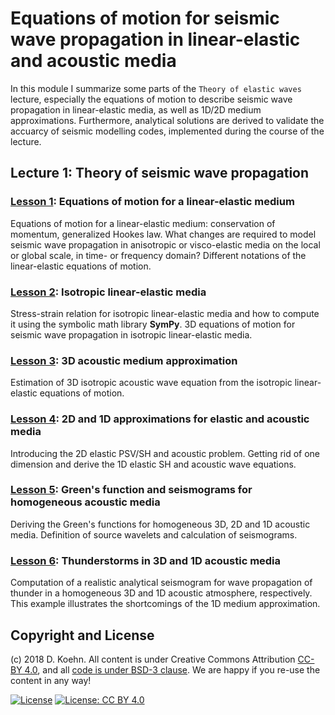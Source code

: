 # Equations of motion for seismic wave propagation in linear-elastic and acoustic media

In this module I summarize some parts of the `Theory of elastic waves` lecture, especially the equations of motion to describe seismic wave propagation in linear-elastic media, as well as 1D/2D medium approximations. Furthermore, analytical 
solutions are derived to validate the accuarcy of seismic modelling codes, implemented during the course of the lecture.

## Lecture 1: Theory of seismic wave propagation

### [Lesson 1](http://nbviewer.ipython.org/urls/github.com/daniel-koehn/Theory-of-seismic-waves-II/tree/master/01_Analytical_solutions/1_Equations_of_motion_elastic_medium.ipynb): Equations of motion for a linear-elastic medium

Equations of motion for a linear-elastic medium: conservation of momentum, generalized Hookes law. What changes are required to model seismic wave propagation in anisotropic or visco-elastic media on the local or global scale, in 
time- or frequency domain? Different notations of the linear-elastic equations of motion.

### [Lesson 2](http://nbviewer.ipython.org/urls/github.com/daniel-koehn/Theory-of-seismic-waves-II/tree/master/01_Analytical_solutions/2_Isotropic_elastic_medium.ipynb): Isotropic linear-elastic media

Stress-strain relation for isotropic linear-elastic media and how to compute it using the symbolic math library **SymPy**. 3D equations of motion for seismic wave propagation in isotropic linear-elastic media.

### [Lesson 3](http://nbviewer.ipython.org/urls/github.com/daniel-koehn/Theory-of-seismic-waves-II/tree/master/01_Analytical_solutions/3_Acoustic_medium.ipynb): 3D acoustic medium approximation

Estimation of 3D isotropic acoustic wave equation from the isotropic linear-elastic equations of motion.

### [Lesson 4](http://nbviewer.ipython.org/urls/github.com/daniel-koehn/Theory-of-seismic-waves-II/tree/master/01_Analytical_solutions/4_2D_1D_elastic_acoustic_approx.ipynb): 2D and 1D approximations for elastic and acoustic media

Introducing the 2D elastic PSV/SH and acoustic problem. Getting rid of one dimension and derive the 1D elastic SH and acoustic wave equations.

### [Lesson 5](http://nbviewer.ipython.org/urls/github.com/daniel-koehn/Theory-of-seismic-waves-II/tree/master/01_Analytical_solutions/5_Greens_function_acoustic_1-3D.ipynb): Green's function and seismograms for homogeneous acoustic media

Deriving the Green's functions for homogeneous 3D, 2D and 1D acoustic media. Definition of source wavelets and calculation of seismograms.

### [Lesson 6](https://nbviewer.jupyter.org/github/daniel-koehn/Theory-of-seismic-waves-II/blob/master/01_Analytical_solutions/6_Thunderstorm_in_1D-3D_acoustic_media.ipynb): Thunderstorms in 3D and 1D acoustic media

Computation of a realistic analytical seismogram for wave propagation of thunder in a homogeneous 3D and 1D acoustic atmosphere, respectively. This example illustrates the shortcomings of the 1D medium approximation.

## Copyright and License

(c) 2018 D. Koehn. All content is under Creative Commons Attribution [CC-BY 4.0](https://creativecommons.org/licenses/by/4.0/legalcode.txt), and all [code is under BSD-3 clause](https://github.com/engineersCode/EngComp/blob/master/LICENSE). We are happy if you re-use the content in any way!

[![License](https://img.shields.io/badge/License-BSD%203--Clause-blue.svg)](https://opensource.org/licenses/BSD-3-Clause) [![License: CC BY 4.0](https://img.shields.io/badge/License-CC%20BY%204.0-lightgrey.svg)](https://creativecommons.org/licenses/by/4.0/)
